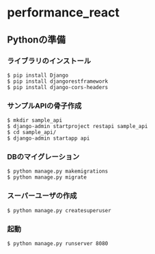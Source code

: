 # performance_react

## Pythonの準備

### ライブラリのインストール
```
$ pip install Django
$ pip install djangorestframework
$ pip install django-cors-headers
```

### サンプルAPIの骨子作成
```
$ mkdir sample_api
$ django-admin startproject restapi sample_api
$ cd sample_api/
$ django-admin startapp api
```

### DBのマイグレーション
```
$ python manage.py makemigrations
$ python manage.py migrate
```

### スーパーユーザの作成
```
$ python manage.py createsuperuser
```
### 起動
```
$ python manage.py runserver 8080
```
